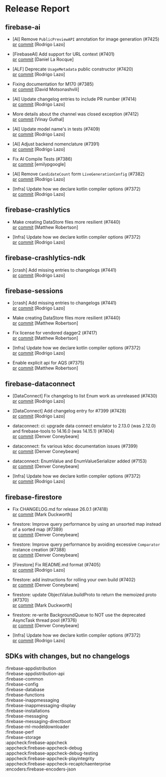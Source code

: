 # Release Report
## firebase-ai
      
* [AI] Remove `PublicPreviewAPI` annotation for image generation (#7425)   
  [pr](https://github.com/firebase/firebase-android-sdk/pull/7425) [commit](https://github.com/firebase/firebase-android-sdk/commit/727a97e8038b6173b1932c1cb1af753be89ea491)  [Rodrigo Lazo]

* [FirebaseAI] Add support for URL context (#7401)   
  [pr](https://github.com/firebase/firebase-android-sdk/pull/7401) [commit](https://github.com/firebase/firebase-android-sdk/commit/1654b314ddc0efaef8b2054a6b27198ed5fc80f3)  [Daniel La Rocque]

* [ALF] Deprecate `UsageMetadata` public constructor (#7420)   
  [pr](https://github.com/firebase/firebase-android-sdk/pull/7420) [commit](https://github.com/firebase/firebase-android-sdk/commit/6974f4951959c52f99ad26bd5d1d51d71127fb57)  [Rodrigo Lazo]

* Fixing documentation for M170 (#7385)   
  [pr](https://github.com/firebase/firebase-android-sdk/pull/7385) [commit](https://github.com/firebase/firebase-android-sdk/commit/e6a9f6af04c1cf9b2b53aec0cf145639eede5e0e)  [David Motsonashvili]

* [AI] Update changelog entries to include PR number (#7414)   
  [pr](https://github.com/firebase/firebase-android-sdk/pull/7414) [commit](https://github.com/firebase/firebase-android-sdk/commit/9364dc36b3d51fbeb0fcf19044fda112e6f9a5ac)  [Rodrigo Lazo]

* More details about the channel was closed exception (#7412)   
  [pr](https://github.com/firebase/firebase-android-sdk/pull/7412) [commit](https://github.com/firebase/firebase-android-sdk/commit/f8717ad8fea6ffce974e9b88a4d738091226ed3d)  [Vinay Guthal]

* [AI] Update model name's in tests (#7409)   
  [pr](https://github.com/firebase/firebase-android-sdk/pull/7409) [commit](https://github.com/firebase/firebase-android-sdk/commit/9b9b8f8f448ec705ab48db291606768190a07d5e)  [Rodrigo Lazo]

* [AI] Adjust backend nomenclature (#7391)   
  [pr](https://github.com/firebase/firebase-android-sdk/pull/7391) [commit](https://github.com/firebase/firebase-android-sdk/commit/badab217c75ef76298ae1f875e5f5801f6fe7c3d)  [Rodrigo Lazo]

* Fix AI Compile Tests (#7386)   
  [pr](https://github.com/firebase/firebase-android-sdk/pull/7386) [commit](https://github.com/firebase/firebase-android-sdk/commit/e2f5b26c012b194ae2b58f5830ad74c381bbbe69)  [emilypgoogle]

* [AI] Remove `CandidateCount` form `LiveGenerationConfig` (#7382)   
  [pr](https://github.com/firebase/firebase-android-sdk/pull/7382) [commit](https://github.com/firebase/firebase-android-sdk/commit/b0b3a8bfc4be10e5d7a297de04c9cbc424156952)  [Rodrigo Lazo]

* [Infra] Update how we declare kotlin compiler options (#7372)   
  [pr](https://github.com/firebase/firebase-android-sdk/pull/7372) [commit](https://github.com/firebase/firebase-android-sdk/commit/2083b52dbe3dfdce3001a6b67d0827b8e38c9f02)  [Rodrigo Lazo]

## firebase-crashlytics
      
* Make creating DataStore files more resilient (#7440)   
  [pr](https://github.com/firebase/firebase-android-sdk/pull/7440) [commit](https://github.com/firebase/firebase-android-sdk/commit/616a1088b3f3e37aee753c99e6cfca17ff2c7cf4)  [Matthew Robertson]

* [Infra] Update how we declare kotlin compiler options (#7372)   
  [pr](https://github.com/firebase/firebase-android-sdk/pull/7372) [commit](https://github.com/firebase/firebase-android-sdk/commit/2083b52dbe3dfdce3001a6b67d0827b8e38c9f02)  [Rodrigo Lazo]

## firebase-crashlytics-ndk
      
* [crash] Add missing entries to changelogs (#7441)   
  [pr](https://github.com/firebase/firebase-android-sdk/pull/7441) [commit](https://github.com/firebase/firebase-android-sdk/commit/b10bd34b536cc0f98bc50483c92f7f1230d2a39e)  [Rodrigo Lazo]

## firebase-sessions
      
* [crash] Add missing entries to changelogs (#7441)   
  [pr](https://github.com/firebase/firebase-android-sdk/pull/7441) [commit](https://github.com/firebase/firebase-android-sdk/commit/b10bd34b536cc0f98bc50483c92f7f1230d2a39e)  [Rodrigo Lazo]

* Make creating DataStore files more resilient (#7440)   
  [pr](https://github.com/firebase/firebase-android-sdk/pull/7440) [commit](https://github.com/firebase/firebase-android-sdk/commit/616a1088b3f3e37aee753c99e6cfca17ff2c7cf4)  [Matthew Robertson]

* Fix license for vendored dagger2 (#7417)   
  [pr](https://github.com/firebase/firebase-android-sdk/pull/7417) [commit](https://github.com/firebase/firebase-android-sdk/commit/81da50f570a4d93ff5620581ce3720bf6bf2f5ad)  [Matthew Robertson]

* [Infra] Update how we declare kotlin compiler options (#7372)   
  [pr](https://github.com/firebase/firebase-android-sdk/pull/7372) [commit](https://github.com/firebase/firebase-android-sdk/commit/2083b52dbe3dfdce3001a6b67d0827b8e38c9f02)  [Rodrigo Lazo]

* Enable explicit api for AQS (#7375)   
  [pr](https://github.com/firebase/firebase-android-sdk/pull/7375) [commit](https://github.com/firebase/firebase-android-sdk/commit/9d4553a88cb35972bf05b324ee323d5a9ff0113f)  [Matthew Robertson]

## firebase-dataconnect
      
* [DataConnect] Fix changelog to list Enum work as unreleased (#7430)   
  [pr](https://github.com/firebase/firebase-android-sdk/pull/7430) [commit](https://github.com/firebase/firebase-android-sdk/commit/8bbfc69f9ad07d0169eb6f09cfd6ae53ab1acfb3)  [Rodrigo Lazo]

* [DataConnect] Add changelog entry for #7399 (#7428)   
  [pr](https://github.com/firebase/firebase-android-sdk/pull/7428) [commit](https://github.com/firebase/firebase-android-sdk/commit/463c69fb286d7a0c89368ea37682c30178adc362)  [Rodrigo Lazo]

* dataconnect: ci: upgrade data connect emulator to 2.13.0 (was 2.12.0) and firebase-tools to 14.16.0 (was 14.15.1) (#7404)   
  [pr](https://github.com/firebase/firebase-android-sdk/pull/7404) [commit](https://github.com/firebase/firebase-android-sdk/commit/81bb64604711c7c9d1e8bcfbde1fb17b0df0d43e)  [Denver Coneybeare]

* dataconnect: fix various kdoc documentation issues (#7399)   
  [pr](https://github.com/firebase/firebase-android-sdk/pull/7399) [commit](https://github.com/firebase/firebase-android-sdk/commit/8b3b9ab3ee89bd635e511ed7e885c7aba072fbcd)  [Denver Coneybeare]

* dataconnect: EnumValue and EnumValueSerializer added (#7153)   
  [pr](https://github.com/firebase/firebase-android-sdk/pull/7153) [commit](https://github.com/firebase/firebase-android-sdk/commit/2bed754c7b5bb0429ac5cd8707180f0a665f0e21)  [Denver Coneybeare]

* [Infra] Update how we declare kotlin compiler options (#7372)   
  [pr](https://github.com/firebase/firebase-android-sdk/pull/7372) [commit](https://github.com/firebase/firebase-android-sdk/commit/2083b52dbe3dfdce3001a6b67d0827b8e38c9f02)  [Rodrigo Lazo]

## firebase-firestore
      
* Fix CHANGELOG.md for release 26.0.1 (#7418)   
  [pr](https://github.com/firebase/firebase-android-sdk/pull/7418) [commit](https://github.com/firebase/firebase-android-sdk/commit/eb8e24afb1d533da786e2d58b00f94e78de51d9a)  [Mark Duckworth]

* firestore: Improve query performance by using an unsorted map instead of a sorted map (#7389)   
  [pr](https://github.com/firebase/firebase-android-sdk/pull/7389) [commit](https://github.com/firebase/firebase-android-sdk/commit/482ac0ed711cf83236f923e07b9be9d59f90ecb5)  [Denver Coneybeare]

* firestore: Improve query performance by avoiding excessive `Comparator` instance creation (#7388)   
  [pr](https://github.com/firebase/firebase-android-sdk/pull/7388) [commit](https://github.com/firebase/firebase-android-sdk/commit/77aa34eb1636c87159d390fe5b564e019e2cb5d8)  [Denver Coneybeare]

* [Firestore] Fix README.md format (#7405)   
  [pr](https://github.com/firebase/firebase-android-sdk/pull/7405) [commit](https://github.com/firebase/firebase-android-sdk/commit/623acd6a81761bde2e3a601e264ea34aa23468cb)  [Rodrigo Lazo]

* firestore: add instructions for rolling your own build (#7402)   
  [pr](https://github.com/firebase/firebase-android-sdk/pull/7402) [commit](https://github.com/firebase/firebase-android-sdk/commit/5e6ec198917e30adb292eeca8e957834c5c39879)  [Denver Coneybeare]

* firestore: update ObjectValue.buildProto to return the memoized proto (#7370)   
  [pr](https://github.com/firebase/firebase-android-sdk/pull/7370) [commit](https://github.com/firebase/firebase-android-sdk/commit/ae770aa5eb0ecdabf7ed20e57f89ba082662a5a6)  [Mark Duckworth]

* firestore: re-write BackgroundQueue to NOT use the deprecated AsyncTask thread pool (#7376)   
  [pr](https://github.com/firebase/firebase-android-sdk/pull/7376) [commit](https://github.com/firebase/firebase-android-sdk/commit/b6453e8570096313ea08c7b545e4008068e86fd8)  [Denver Coneybeare]

* [Infra] Update how we declare kotlin compiler options (#7372)   
  [pr](https://github.com/firebase/firebase-android-sdk/pull/7372) [commit](https://github.com/firebase/firebase-android-sdk/commit/2083b52dbe3dfdce3001a6b67d0827b8e38c9f02)  [Rodrigo Lazo]


## SDKs with changes, but no changelogs
:firebase-appdistribution  
:firebase-appdistribution-api  
:firebase-common  
:firebase-config  
:firebase-database  
:firebase-functions  
:firebase-inappmessaging  
:firebase-inappmessaging-display  
:firebase-installations  
:firebase-messaging  
:firebase-messaging-directboot  
:firebase-ml-modeldownloader  
:firebase-perf  
:firebase-storage  
:appcheck:firebase-appcheck  
:appcheck:firebase-appcheck-debug  
:appcheck:firebase-appcheck-debug-testing  
:appcheck:firebase-appcheck-playintegrity  
:appcheck:firebase-appcheck-recaptchaenterprise  
:encoders:firebase-encoders-json